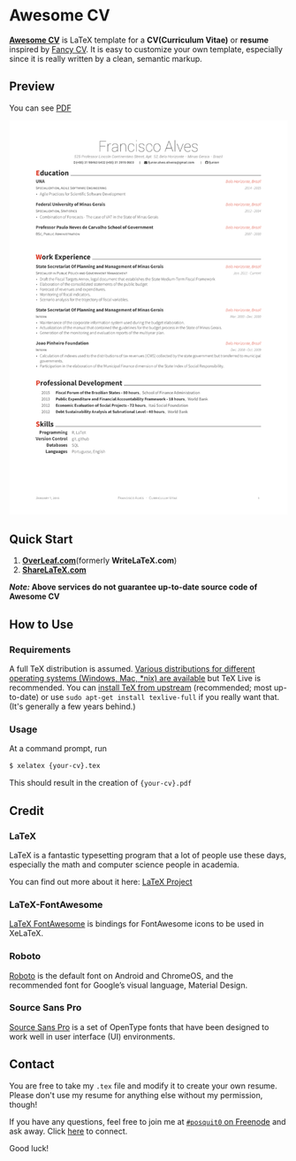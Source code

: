 Awesome CV
==========

[**Awesome CV**](https://github.com/posquit0/Awesome-CV) is LaTeX template for a **CV(Curriculum Vitae)** or **resume** inspired by [Fancy CV](https://www.sharelatex.com/templates/cv-or-resume/fancy-cv). It is easy to customize your own template, especially since it is really written by a clean, semantic markup.


## Preview
You can see [PDF](https://raw.githubusercontent.com/fjuniorr/Awesome-CV/master/cv.pdf)

![alt tag](https://raw.githubusercontent.com/fjuniorr/Awesome-CV/master/cv.png)

## Quick Start

1. [**OverLeaf.com**](https://www.overleaf.com/latex/templates/awesome-cv/tvmzpvdjfqxp)(formerly **WriteLaTeX.com**)
2. [**ShareLaTeX.com**](https://www.sharelatex.com/templates/cv-or-resume/awesome-cv)

**_Note:_ Above services do not guarantee up-to-date source code of Awesome CV**

## How to Use
### Requirements

A full TeX distribution is assumed.  [Various distributions for different operating systems (Windows, Mac, \*nix) are available](http://tex.stackexchange.com/q/55437) but TeX Live is recommended.
You can [install TeX from upstream](http://tex.stackexchange.com/q/1092) (recommended; most up-to-date) or use `sudo apt-get install texlive-full` if you really want that.  (It's generally a few years behind.)

### Usage

At a command prompt, run
```bash
$ xelatex {your-cv}.tex
```
This should result in the creation of ``{your-cv}.pdf``


## Credit
### LaTeX
LaTeX is a fantastic typesetting program that a lot of people use these days, especially the math and computer science people in academia.

You can find out more about it here: [LaTeX Project](http://www.latex-project.org)

### LaTeX-FontAwesome
[LaTeX FontAwesome](https://github.com/furl/latex-fontawesome) is bindings for FontAwesome icons to be used in XeLaTeX.

### Roboto
[Roboto](https://github.com/google/roboto) is the default font on Android and ChromeOS, and the recommended font for Google’s visual language, Material Design.

### Source Sans Pro
[Source Sans Pro](https://github.com/adobe-fonts/source-sans-pro) is a set of OpenType fonts that have been designed to work well in user interface (UI) environments.


## Contact
You are free to take my `.tex` file and modify it to create your own resume. Please don't use my resume for anything else without my permission, though!

If you have any questions, feel free to join me at [`#posquit0` on Freenode](irc://irc.freenode.net/posquit0) and ask away. Click [here](https://kiwiirc.com/client/irc.freenode.net/posquit0) to connect.

Good luck!
